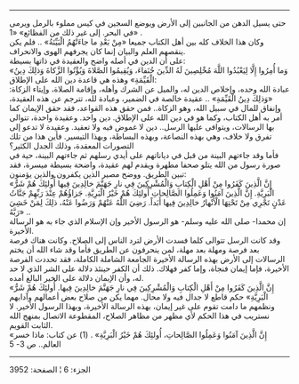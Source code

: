 ------------------------------------------------------------------------

حتى يسيل الدهن من الجانبين إلى الأرض ويوضع السجين في كيس مملوء بالرمل
ويرمى في البحر. إلى غير ذلك من الفظائع» «1» .  
وكان هذا الخلاف كله بين أهل الكتاب جميعا «مِنْ بَعْدِ ما جاءَتْهُمُ الْبَيِّنَةُ» ..
فلم يكن ينقصهم العلم والبيان إنما كان يجرفهم الهوى والانحراف.  
على أن الدين في أصله واضح والعقيدة في ذاتها بسيطة:  
«وَما أُمِرُوا إِلَّا لِيَعْبُدُوا اللَّهَ مُخْلِصِينَ لَهُ الدِّينَ حُنَفاءَ، وَيُقِيمُوا الصَّلاةَ وَيُؤْتُوا
الزَّكاةَ وَذلِكَ دِينُ الْقَيِّمَةِ» وهذه هي قاعدة دين الله على الإطلاق:  
عبادة الله وحده، وإخلاص الدين له، والميل عن الشرك وأهله، وإقامة الصلاة،
وإيتاء الزكاة: «وَذلِكَ دِينُ الْقَيِّمَةِ» .. عقيدة خالصة في الضمير، وعبادة لله،
تترجم عن هذه العقيدة، وإنفاق للمال في سبيل الله، وهو الزكاة.. فمن حقق
هذه القواعد، فقد حقق الإيمان كما أمر به أهل الكتاب، وكما هو في دين الله
على الإطلاق. دين واحد. وعقيدة واحدة، تتوالى بها الرسالات، ويتوافى عليها
الرسل.. دين لا غموض فيه ولا تعقيد. وعقيدة لا تدعو إلى تفرق ولا خلاف، وهي
بهذه النصاعة، وبهذه البساطة، وبهذا التيسير. فأين هذا من تلك التصورات
المعقدة، وذلك الجدل الكثير؟  
فأما وقد جاءتهم البينة من قبل في دياناتهم على أيدي رسلهم ثم جاءتهم
البينة، حية في صورة رسول من الله يتلو صحفا مطهرة ويقدم لهم عقيدة، واضحة
بسيطة ميسرة، فقد تبين الطريق. ووضح مصير الذين يكفرون والذين يؤمنون:  
«إِنَّ الَّذِينَ كَفَرُوا مِنْ أَهْلِ الْكِتابِ وَالْمُشْرِكِينَ فِي نارِ جَهَنَّمَ خالِدِينَ فِيها أُولئِكَ هُمْ
شَرُّ الْبَرِيَّةِ. إِنَّ الَّذِينَ آمَنُوا وَعَمِلُوا الصَّالِحاتِ أُولئِكَ هُمْ خَيْرُ الْبَرِيَّةِ. جَزاؤُهُمْ
عِنْدَ رَبِّهِمْ جَنَّاتُ عَدْنٍ تَجْرِي مِنْ تَحْتِهَا الْأَنْهارُ خالِدِينَ فِيها أَبَداً. رَضِيَ اللَّهُ عَنْهُمْ
وَرَضُوا عَنْهُ، ذلِكَ لِمَنْ خَشِيَ رَبَّهُ» ..  
إن محمدا- صلى الله عليه وسلم- هو الرسول الأخير وإن الإسلام الذي جاء به
هو الرسالة الأخيرة.  
وقد كانت الرسل تتوالى كلما فسدت الأرض لترد الناس إلى الصلاح. وكانت هناك
فرصة بعد فرصة ومهلة بعد مهلة، لمن ينحرفون عن الطريق فأما وقد شاء الله أن
يختم الرسالات إلى الأرض بهذه الرسالة الأخيرة الجامعة الشاملة الكاملة،
فقد تحددت الفرصة الأخيرة، فإما إيمان فنجاة، وإما كفر فهلاك. ذلك أن الكفر
حينئذ دلالة على الشر الذي لا حد له، وأن الإيمان دلالة على الخير البالغ
أمده.  
«إِنَّ الَّذِينَ كَفَرُوا مِنْ أَهْلِ الْكِتابِ وَالْمُشْرِكِينَ فِي نارِ جَهَنَّمَ خالِدِينَ فِيها. أُولئِكَ
هُمْ شَرُّ الْبَرِيَّةِ» حكم قاطع لا جدال فيه ولا محال. مهما يكن من صلاح بعض
أعمالهم وآدابهم ونظمهم ما دامت تقوم على غير إيمان، بهذه الرسالة الأخيرة،
وبهذا الرسول الأخير. لا نستريب في هذا الحكم لأي مظهر من مظاهر الصلاح،
المقطوعة الاتصال بمنهج الله الثابت القويم.  
«إِنَّ الَّذِينَ آمَنُوا وَعَمِلُوا الصَّالِحاتِ، أُولئِكَ هُمْ خَيْرُ الْبَرِيَّةِ» . (1) عن كتاب:
ماذا خسر العالم.. ص 3- 5

------------------------------------------------------------------------

الجزء: 6 ¦ الصفحة: 3952
